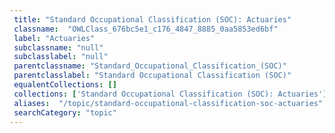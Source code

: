 ```yaml
--- 
 title: "Standard Occupational Classification (SOC): Actuaries" 
 classname:  "OWLClass_676bc5e1_c176_4847_8885_0aa5853ed6bf" 
 label: "Actuaries" 
 subclassname: "null" 
 subclasslabel: "null" 
 parentclassname: "Standard_Occupational_Classification_(SOC)" 
 parentclasslabel: "Standard Occupational Classification (SOC)" 
 equalentCollections: [] 
 collections: ['Standard Occupational Classification (SOC): Actuaries']
 aliases:  "/topic/standard-occupational-classification-soc-actuaries"  
 searchCategory: "topic" 
---
```

